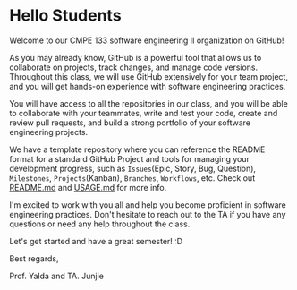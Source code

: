 # Hello Students

Welcome to our CMPE 133 software engineering II organization on GitHub!

As you may already know, GitHub is a powerful tool that allows us to collaborate on projects, track changes, and manage code versions. Throughout this class, we will use GitHub extensively for your team project, and you will get hands-on experience with software engineering practices.

You will have access to all the repositories in our class, and you will be able to collaborate with your teammates, write and test your code, create and review pull requests, and build a strong portfolio of your software engineering projects.

We have a template repository where you can reference the README format for a standard GitHub Project and tools for managing your development progress, such as `Issues`(Epic, Story, Bug, Question), `Milestones`, `Projects`(Kanban), `Branches`, `Workflows`, etc. Check out [README.md](https://github.com/SJSU-CMPE133-2023-Spring/Software_Engineering_Sample_Repo/blob/main/README.md) and [USAGE.md](https://github.com/SJSU-CMPE133-2023-Spring/Software_Engineering_Sample_Repo/blob/main/USAGE.md) for more info.

I'm excited to work with you all and help you become proficient in software engineering practices. Don't hesitate to reach out to the TA if you have any questions or need any help throughout the class.

Let's get started and have a great semester! :D

Best regards,

Prof. Yalda and TA. Junjie

